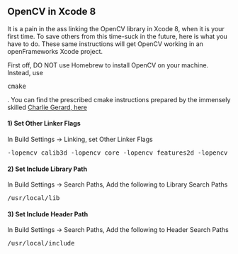 <h2> OpenCV in Xcode 8</h2>

<p>
It is a pain in the ass linking the OpenCV library in Xcode 8, when it is your first time.  To save others from this time-suck in the future, here is what you have to do.  These same instructions will get OpenCV working in an openFrameworks Xcode project.
</p>

<p>
First off, DO NOT use Homebrew to install OpenCV on your machine.  Instead, use <pre>cmake</pre>.  You can find the prescribed cmake instructions prepared by the immensely skilled <a href="http://charliegerard.github.io/blog/Installing-OpenCV"/>Charlie Gerard, here</a>
</p>

<h4>
1)  Set Other Linker Flags
</h4>
<p>
In Build Settings -> Linking, set Other Linker Flags
</p>

<pre>
-lopencv_calib3d -lopencv_core -lopencv_features2d -lopencv_flann -lopencv_highgui -lopencv_imgproc -lopencv_ml -lopencv_objdetect -lopencv_photo -lopencv_stitching -lopencv_superres -lopencv_ts -lopencv_video -lopencv_videostab
</pre>

<h4>
2) Set Include Library Path
</h4>
<p>In Build Settings -> Search Paths, Add the following to Library Search Paths</p>
<pre>
/usr/local/lib
</pre>
<h4>
3) Set Include Header Path
</h4>
<p>In Build Settings -> Search Paths, Add the following to Header Search Paths</p>
<pre>
/usr/local/include
</pre>
